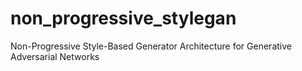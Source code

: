 # non_progressive_stylegan
Non-Progressive Style-Based Generator Architecture for Generative Adversarial Networks
